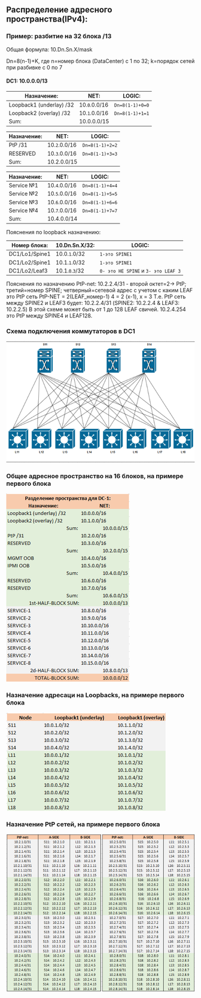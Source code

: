 ## Распределение адресного пространства(IPv4):

### Пример:  разбитие на 32 блока /13

Общая формула: 10.Dn.Sn.X/mask 

Dn=8(n-1)+K, 
где n=номер блока (DataCenter) c 1 по 32; k=порядок сетей при разбивке с 0 по 7

#### DC1: 10.0.0.0/13

| Назначение:              | NET:           |LOGIC:   |
| ------------------------ | -------------- |---------|
| Loopback1 (underlay) /32 | 10.`0`.0.0/16  | `Dn=8(1-1)+0=0` |
| Loopback2 (overlay) /32  |	10.`1`.0.0/16 | `Dn=8(1-1)+1=1` |
| Sum: 	| 10.0.0.0/15      |

| Назначение:              | NET:           |LOGIC:   |
| ------------------------ | -------------- |---------|
| PtP /31	                 | 10.`2`.0.0/16  | `Dn=8(1-1)+2=2` |
| RESERVED                 |	10.`3`.0.0/16 | `Dn=8(1-1)+3=3` |
| Sum: 	                   | 10.2.0.0/15    |

| Назначение:              | NET:           |LOGIC:   |
| ------------------------ | -------------- |---------|
| Service №1                 | 10.`4`.0.0/16  | `Dn=8(1-1)+4=4` |
| Service №2                  |	10.`5`.0.0/16 | `Dn=8(1-1)+5=5` |
| Service №3                 | 10.`6`.0.0/16  | `Dn=8(1-1)+6=6` |
| Service №4                  |	10.`7`.0.0/16 | `Dn=8(1-1)+7=7` |
| Sum: 	                   | 10.4.0.0/14    |

Пояснения по loopback назначению:

| Номер блока:              | 10.Dn.Sn.X/32:  |LOGIC:   |
| ------------------------ | -------------- |---------|
| DC1/Lo1/Spine1         | 10.0.`1`.0/32  | `1-это SPINE1` |
| DC1/Lo2/Spine1         | 10.1.`1`.0/32  | `1-это SPINE1` |
| DC1/Lo2/Leaf3         | 10.1.`0`.`3`/32  | `0- это НЕ SPINE` и  `3- это LEAF 3`|

Пояснения по назначению PtP-net:
10.2.2.4/31 - второй октет=2-> PtP; третий=номер SPINE; четверный=сетевой адрес с учетом с каким LEAF это PtP сеть
PtP-NET = 2(LEAF_номер-1)
4 = 2 (x-1), x = 3
Т.е. PtP сеть между SPINE2 и LEAF3 будет: 10.2.2.4/31 (SPINE2: 10.2.2.4 & LEAF3: 10.2.2.5)
В этой схеме может быть от 1 до 128 LEAF свичей.
10.2.4.254 это PtP между SPINE4 и LEAF128.

### Схема подключения коммутаторов в DC1 
![1-1-0.png](1-1-0.png)

### Общее адресное пространство на 16 блоков, на примере первого блока 

![1-1-1.png](1-1-1.png)

### Назначение адресаци на Loopbacks, на примере первого блока 

![1-1-2.png](1-1-2.png)

### Назначение PtP сетей, на примере первого блока 

![1-1-3.png](1-1-3.png)
